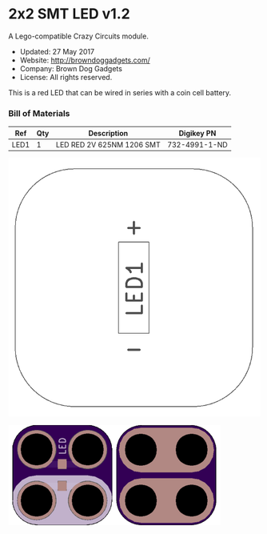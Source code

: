 <!--- start title --->
# 2x2 SMT LED v1.2
A Lego-compatible Crazy Circuits module.

- Updated: 27 May 2017
- Website: http://browndoggadgets.com/
- Company: Brown Dog Gadgets
- License: All rights reserved.

<!--- end title --->
This is a red LED that can be wired in series with a coin cell battery.

<!--- bom start --->
### Bill of Materials

|Ref|Qty|Description|Digikey PN|
|---|---|-----------|------|
|LED1|1|LED RED 2V 625NM 1206 SMT|732-4991-1-ND|


<!--- bom end --->
![Assembly Diagram](assembly.png)

![Gerber Preview](preview.png)

